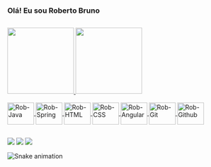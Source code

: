 ### Olá! Eu sou Roberto Bruno

  ##
<div>
  <a href="https://github.com/rbcbrito">
  <img height="150em" src="https://github-readme-stats.vercel.app/api?username=rbcbrito&show_icons=true&theme=dark&include_all_commits=true&count_private=true"/>
  <img height="150em" src="https://github-readme-stats.vercel.app/api/top-langs/?username=rbcbrito&layout=compact&langs_count=16&theme=dark"/>
</div>
<div style="display: inline_block"><br>
  <img align="center" alt="Rob-Java" height="50" width="60" src="https://cdn.jsdelivr.net/gh/devicons/devicon/icons/java/java-original.svg" />
  <img align="center" alt="Rob-Spring" height="50" width="60" src="https://cdn.jsdelivr.net/gh/devicons/devicon/icons/spring/spring-original.svg" />
  <img align="center" alt="Rob-HTML" height="50" width="60" src="https://cdn.jsdelivr.net/gh/devicons/devicon/icons/html5/html5-original.svg" />
  <img align="center" alt="Rob-CSS" height="50" width="60" src="https://cdn.jsdelivr.net/gh/devicons/devicon/icons/css3/css3-original.svg" />
  <img align="center" alt="Rob-Angular" height="50" width="60" src="https://cdn.jsdelivr.net/gh/devicons/devicon/icons/angularjs/angularjs-original.svg" />
  <img align="center" alt="Rob-Git" height="50" width="60" src="https://cdn.jsdelivr.net/gh/devicons/devicon/icons/git/git-original.svg" />
  <img align="center" alt="Rob-Github" height="50" width="60" src="https://cdn.jsdelivr.net/gh/devicons/devicon/icons/github/github-original.svg" />
</div>

  ##
<div>
  <a href="https://www.linkedin.com/in/robertobbrito/"><img src="https://img.shields.io/badge/LinkedIn-0077B5?style=for-the-badge&logo=linkedin&logoColor=white"/></a>
  <a href="https://github.com/rbcbrito"><img src="https://img.shields.io/badge/GitHub-100000?style=for-the-badge&logo=github&logoColor=white"/></a>
  <a href="https://www.instagram.com/robertobcb/"><img src="https://img.shields.io/badge/Instagram-E4405F?style=for-the-badge&logo=instagram&logoColor=white"/></a>
</div>

![Snake animation](https://github.com/rbcbrito/rbcbrito/blob/output/github-contribution-grid-snake.svg)

